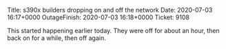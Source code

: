 Title: s390x builders dropping on and off the network
Date: 2020-07-03 16:17+0000
OutageFinish: 2020-07-03 16:18+0000
Ticket: 9108

This started happening earlier today. They were off for about an hour, then back on for a while, then off again.
